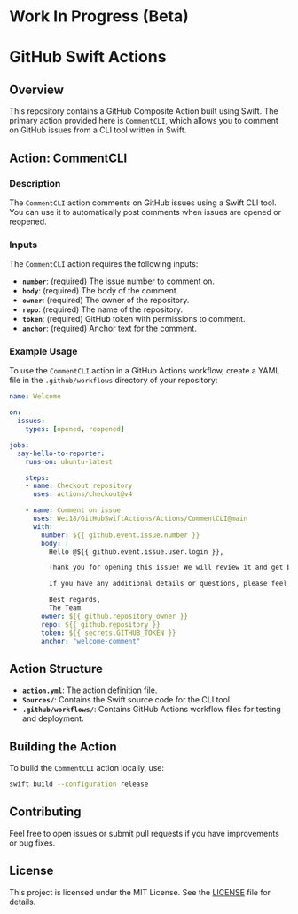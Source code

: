 # Work In Progress (Beta)

# GitHub Swift Actions

## Overview

This repository contains a GitHub Composite Action built using Swift. The primary action provided here is `CommentCLI`, which allows you to comment on GitHub issues from a CLI tool written in Swift.

## Action: CommentCLI

### Description

The `CommentCLI` action comments on GitHub issues using a Swift CLI tool. You can use it to automatically post comments when issues are opened or reopened.

### Inputs

The `CommentCLI` action requires the following inputs:

- **`number`**: (required) The issue number to comment on.
- **`body`**: (required) The body of the comment.
- **`owner`**: (required) The owner of the repository.
- **`repo`**: (required) The name of the repository.
- **`token`**: (required) GitHub token with permissions to comment.
- **`anchor`**: (required) Anchor text for the comment.

### Example Usage

To use the `CommentCLI` action in a GitHub Actions workflow, create a YAML file in the `.github/workflows` directory of your repository:

```yaml
name: Welcome

on:
  issues:
    types: [opened, reopened]

jobs:
  say-hello-to-reporter:
    runs-on: ubuntu-latest

    steps:
    - name: Checkout repository
      uses: actions/checkout@v4

    - name: Comment on issue
      uses: Wei18/GitHubSwiftActions/Actions/CommentCLI@main
      with:
        number: ${{ github.event.issue.number }}
        body: |
          Hello @${{ github.event.issue.user.login }},

          Thank you for opening this issue! We will review it and get back to you as soon as possible.

          If you have any additional details or questions, please feel free to update this issue.

          Best regards,
          The Team
        owner: ${{ github.repository_owner }}
        repo: ${{ github.repository }}
        token: ${{ secrets.GITHUB_TOKEN }}
        anchor: "welcome-comment"
```

## Action Structure

- **`action.yml`**: The action definition file.
- **`Sources/`**: Contains the Swift source code for the CLI tool.
- **`.github/workflows/`**: Contains GitHub Actions workflow files for testing and deployment.

## Building the Action

To build the `CommentCLI` action locally, use:

```sh
swift build --configuration release
```

## Contributing

Feel free to open issues or submit pull requests if you have improvements or bug fixes.

## License

This project is licensed under the MIT License. See the [LICENSE](LICENSE) file for details.
